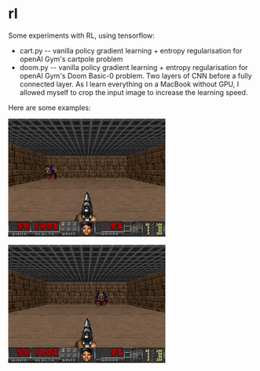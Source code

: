 # rl
Some experiments with RL, using tensorflow:
 - cart.py -- vanilla policy gradient learning + entropy regularisation for openAI Gym's cartpole problem
 - doom.py -- vanilla policy gradient learning + entropy regularisation for openAI Gym's Doom Basic-0 problem. Two layers of CNN before a fully connected layer. As I learn everything on a MacBook without GPU, I allowed myself to crop the input image to increase the learning speed.

  Here are some examples:

[![image1](https://github.com/eugene-kharitonov/rl/raw/master/3.gif)](https://github.com/eugene-kharitonov/rl/raw/master/3.gif)

[![image1](https://github.com/eugene-kharitonov/rl/raw/master/4.gif)](https://github.com/eugene-kharitonov/rl/raw/master/4.gif)
